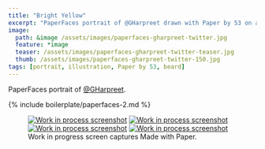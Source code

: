 ```yaml
---
title: "Bright Yellow"
excerpt: "PaperFaces portrait of @GHarpreet drawn with Paper by 53 on an iPad."
image: 
  path: &image /assets/images/paperfaces-gharpreet-twitter.jpg 
  feature: *image
  teaser: /assets/images/paperfaces-gharpreet-twitter-teaser.jpg
  thumb: /assets/images/paperfaces-gharpreet-twitter-150.jpg
tags: [portrait, illustration, Paper by 53, beard]
---
```


PaperFaces portrait of [@GHarpreet](http://twitter.com/gharpreet).

{% include boilerplate/paperfaces-2.md %}

<figure class="third">
  <a href="{{ site.url }}/assets/images/paperfaces-gharpreet-process-1-lg.jpg"><img src="{{ site.url }}/assets/images/paperfaces-gharpreet-process-1-600.jpg" alt="Work in process screenshot"></a>
  <a href="{{ site.url }}/assets/images/paperfaces-gharpreet-process-2-lg.jpg"><img src="{{ site.url }}/assets/images/paperfaces-gharpreet-process-2-600.jpg" alt="Work in process screenshot"></a>
  <a href="{{ site.url }}/assets/images/paperfaces-gharpreet-process-3-lg.jpg"><img src="{{ site.url }}/assets/images/paperfaces-gharpreet-process-3-600.jpg" alt="Work in process screenshot"></a>
  <a href="{{ site.url }}/assets/images/paperfaces-gharpreet-process-4-lg.jpg"><img src="{{ site.url }}/assets/images/paperfaces-gharpreet-process-4-600.jpg" alt="Work in process screenshot"></a>
  <figcaption>Work in progress screen captures Made with Paper.</figcaption>
</figure>
